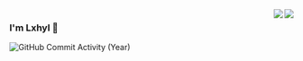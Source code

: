 

<a href="https://github.com/lxhyl#gh-light-mode-only">
  <img align="right" src="https://github-readme-stats.vercel.app/api?username=lxhyl&show_icons=true&icon_color=805AD5&text_color=718096&bg_color=ffffff&hide_title=true#gh-light-mode-only" />
</a>

<a href="https://github.com/lxhyl#gh-dark-mode-only">
  <img align="right" src="https://github-readme-stats.vercel.app/api?username=lxhyl&show_icons=true&hide_title=true&theme=merko#gh-dark-mode-only" />
</a>

### I'm Lxhyl 👋

<img alt="GitHub Commit Activity (Year)" src="https://img.shields.io/github/commit-activity/y/lxhyl/lxhyl.github.io" />
